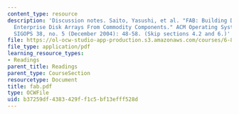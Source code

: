 ```yaml
---
content_type: resource
description: 'Discussion notes. Saito, Yasushi, et al. "FAB: Building Distributed
  Enterprise Disk Arrays From Commodity Components." ACM Operating Systems Review,
  SIGOPS 38, no. 5 (December 2004): 48-58. (Skip sections 4.2 and 6.)'
file: https://ol-ocw-studio-app-production.s3.amazonaws.com/courses/6-824-distributed-computer-systems-engineering-spring-2006/b37259df4383429ff1c5bf13efff528d_fab.pdf
file_type: application/pdf
learning_resource_types:
- Readings
parent_title: Readings
parent_type: CourseSection
resourcetype: Document
title: fab.pdf
type: OCWFile
uid: b37259df-4383-429f-f1c5-bf13efff528d
---
```

